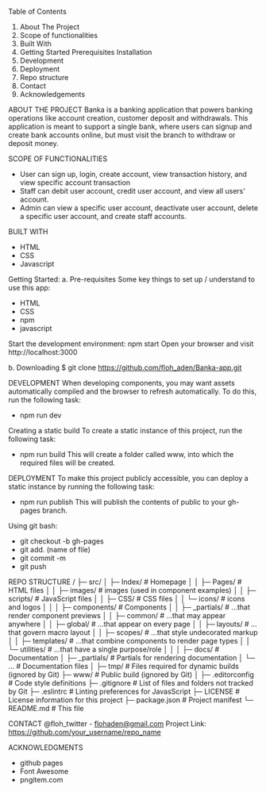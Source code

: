 Table of Contents

1. About The Project
2. Scope of functionalities
3. Built With
4. Getting Started
   Prerequisites
   Installation
5. Development
6. Deployment
7. Repo structure
8. Contact
9. Acknowledgements

ABOUT THE PROJECT
Banka is a banking application that powers banking operations like account creation, customer deposit and withdrawals. This application is meant to support a single bank, where users can signup and create bank accounts online, but must visit the branch to withdraw or deposit money.

SCOPE OF FUNCTIONALITIES

- User can sign up, login, create account, view transaction history, and view specific account transaction
- Staff can debit user account, credit user account, and view all users' account.
- Admin can view a specific user account, deactivate user account, delete a specific user account, and create staff accounts.

BUILT WITH

- HTML
- CSS
- Javascript

Getting Started:
a. Pre-requisites
Some key things to set up / understand to use this app:

- HTML
- CSS
- npm
- javascript

Start the development environment: npm start
Open your browser and visit http://localhost:3000

b. Downloading
$ git clone https://github.com/floh_aden/Banka-app.git

DEVELOPMENT
When developing components, you may want assets automatically compiled and the browser to refresh automatically. To do this, run the following task:

- npm run dev

Creating a static build
To create a static instance of this project, run the following task:

- npm run build
  This will create a folder called www, into which the required files will be created.

DEPLOYMENT
To make this project publicly accessible, you can deploy a static instance by running the following task:

- npm run publish
  This will publish the contents of public to your gh-pages branch.

Using git bash:

- git checkout -b gh-pages
- git add. (name of file)
- git commit -m
- git push

REPO STRUCTURE
/
├─ src/
│ ├─ Index/ # Homepage
│ │ ├─ Pages/ # HTML files
│ │ ├─ images/ # images (used in component examples)
│ │ ├─ scripts/ # JavaScript files
│ │ ├─ CSS/ # CSS files
│ │ └─ icons/ # icons and logos
│ │
│ ├─ components/ # Components
│ │ ├─ \_partials/ # …that render component previews
│ │ ├─ common/ # …that may appear anywhere
│ │ ├─ global/ # …that appear on every page
│ │ ├─ layouts/ # …that govern macro layout
│ │ ├─ scopes/ # …that style undecorated markup
│ │ ├─ templates/ # …that combine components to render page types
│ │ └─ utilities/ # …that have a single purpose/role
│ │
│ ├─ docs/ # Documentation
│ ├─ \_partials/ # Partials for rendering documentation
│ └─ … # Documentation files
│
├─ tmp/ # Files required for dynamic builds (ignored by Git)
├─ www/ # Public build (ignored by Git)
│
├─ .editorconfig # Code style definitions
├─ .gitignore # List of files and folders not tracked by Git
├─ .eslintrc # Linting preferences for JavasScript
├─ LICENSE # License information for this project
├─ package.json # Project manifest
└─ README.md # This file

CONTACT
@floh_twitter - flohaden@gmail.com
Project Link: https://github.com/your_username/repo_name

ACKNOWLEDGMENTS

- github pages
- Font Awesome
- pngitem.com
